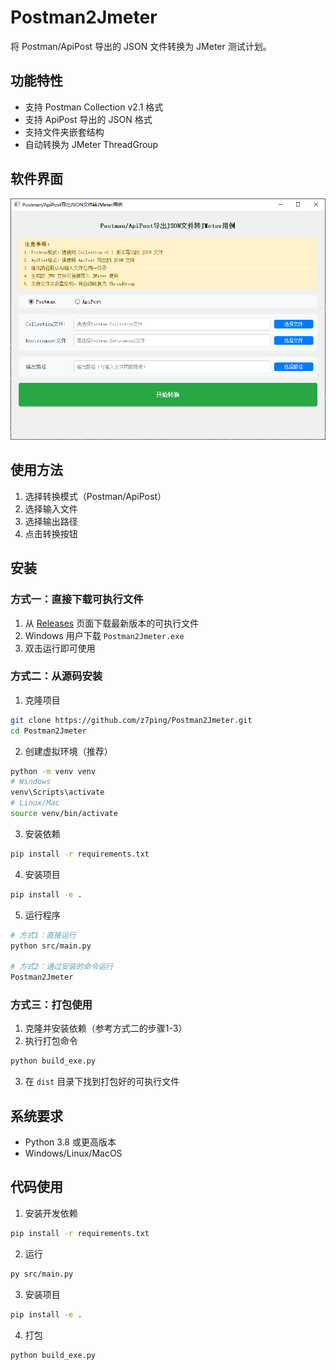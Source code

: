 # Postman2Jmeter

将 Postman/ApiPost 导出的 JSON 文件转换为 JMeter 测试计划。

## 功能特性

- 支持 Postman Collection v2.1 格式
- 支持 ApiPost 导出的 JSON 格式
- 支持文件夹嵌套结构
- 自动转换为 JMeter ThreadGroup

## 软件界面

![软件主界面](imgs/main_1.png)

## 使用方法

1. 选择转换模式（Postman/ApiPost）
2. 选择输入文件
3. 选择输出路径
4. 点击转换按钮

## 安装

### 方式一：直接下载可执行文件

1. 从 [Releases](https://github.com/z7ping/Postman2Jmeter/releases) 页面下载最新版本的可执行文件
2. Windows 用户下载 `Postman2Jmeter.exe`
3. 双击运行即可使用

### 方式二：从源码安装

1. 克隆项目
```bash
git clone https://github.com/z7ping/Postman2Jmeter.git
cd Postman2Jmeter
```

2. 创建虚拟环境（推荐）
```bash
python -m venv venv
# Windows
venv\Scripts\activate
# Linux/Mac
source venv/bin/activate
```

3. 安装依赖
```bash
pip install -r requirements.txt
```

4. 安装项目
```bash
pip install -e .
```

5. 运行程序
```bash
# 方式1：直接运行
python src/main.py

# 方式2：通过安装的命令运行
Postman2Jmeter
```

### 方式三：打包使用

1. 克隆并安装依赖（参考方式二的步骤1-3）
2. 执行打包命令
```bash
python build_exe.py
```
3. 在 `dist` 目录下找到打包好的可执行文件

## 系统要求

- Python 3.8 或更高版本
- Windows/Linux/MacOS

## 代码使用

1. 安装开发依赖
```bash
pip install -r requirements.txt
```

2. 运行
```bash
py src/main.py
```

3. 安装项目
```bash
pip install -e .
```

4. 打包
```bash
python build_exe.py
```